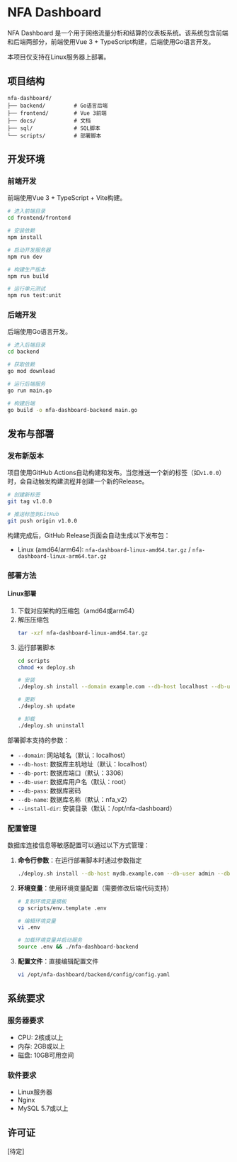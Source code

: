 # NFA Dashboard

NFA Dashboard 是一个用于网络流量分析和结算的仪表板系统。该系统包含前端和后端两部分，前端使用Vue 3 + TypeScript构建，后端使用Go语言开发。

本项目仅支持在Linux服务器上部署。

## 项目结构

```
nfa-dashboard/
├── backend/         # Go语言后端
├── frontend/        # Vue 3前端
├── docs/            # 文档
├── sql/             # SQL脚本
└── scripts/         # 部署脚本
```

## 开发环境

### 前端开发

前端使用Vue 3 + TypeScript + Vite构建。

```bash
# 进入前端目录
cd frontend/frontend

# 安装依赖
npm install

# 启动开发服务器
npm run dev

# 构建生产版本
npm run build

# 运行单元测试
npm run test:unit
```

### 后端开发

后端使用Go语言开发。

```bash
# 进入后端目录
cd backend

# 获取依赖
go mod download

# 运行后端服务
go run main.go

# 构建后端
go build -o nfa-dashboard-backend main.go
```

## 发布与部署

### 发布新版本

项目使用GitHub Actions自动构建和发布。当您推送一个新的标签（如`v1.0.0`）时，会自动触发构建流程并创建一个新的Release。

```bash
# 创建新标签
git tag v1.0.0

# 推送标签到GitHub
git push origin v1.0.0
```

构建完成后，GitHub Release页面会自动生成以下发布包：
- Linux (amd64/arm64): `nfa-dashboard-linux-amd64.tar.gz` / `nfa-dashboard-linux-arm64.tar.gz`

### 部署方法

#### Linux部署

1. 下载对应架构的压缩包（amd64或arm64）
2. 解压压缩包
   ```bash
   tar -xzf nfa-dashboard-linux-amd64.tar.gz
   ```
3. 运行部署脚本
   ```bash
   cd scripts
   chmod +x deploy.sh
   
   # 安装
   ./deploy.sh install --domain example.com --db-host localhost --db-user root --db-pass password
   
   # 更新
   ./deploy.sh update
   
   # 卸载
   ./deploy.sh uninstall
   ```

部署脚本支持的参数：
- `--domain`: 网站域名（默认：localhost）
- `--db-host`: 数据库主机地址（默认：localhost）
- `--db-port`: 数据库端口（默认：3306）
- `--db-user`: 数据库用户名（默认：root）
- `--db-pass`: 数据库密码
- `--db-name`: 数据库名称（默认：nfa_v2）
- `--install-dir`: 安装目录（默认：/opt/nfa-dashboard）

### 配置管理

数据库连接信息等敏感配置可以通过以下方式管理：

1. **命令行参数**：在运行部署脚本时通过参数指定
   ```bash
   ./deploy.sh install --db-host mydb.example.com --db-user admin --db-pass secure_password
   ```

2. **环境变量**：使用环境变量配置（需要修改后端代码支持）
   ```bash
   # 复制环境变量模板
   cp scripts/env.template .env
   
   # 编辑环境变量
   vi .env
   
   # 加载环境变量并启动服务
   source .env && ./nfa-dashboard-backend
   ```

3. **配置文件**：直接编辑配置文件
   ```bash
   vi /opt/nfa-dashboard/backend/config/config.yaml
   ```

## 系统要求

### 服务器要求
- CPU: 2核或以上
- 内存: 2GB或以上
- 磁盘: 10GB可用空间

### 软件要求
- Linux服务器
- Nginx
- MySQL 5.7或以上

## 许可证

[待定]
